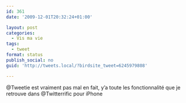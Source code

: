 ```yaml
---
id: 361
date: '2009-12-01T20:32:24+01:00'

layout: post
categories:
  - Vis ma vie
tags:
  - tweet
format: status
publish_social: no
guid: 'http://tweets.local/?birdsite_tweet=6245979808'

---
```


@Tweetie est vraiment pas mal en fait, y’a toute les fonctionnalité que je retrouve dans @Twitterrific pour iPhone